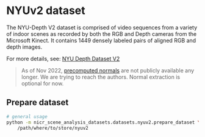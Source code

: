 # NYUv2 dataset

The NYU-Depth V2 dataset is comprised of video sequences from a variety of indoor scenes as recorded by both the RGB and Depth cameras from the Microsoft Kinect.
It contains 1449 densely labeled pairs of aligned RGB and depth images.

For more details, see: [NYU Depth Dataset V2](https://cs.nyu.edu/~silberman/datasets/nyu_depth_v2.html)

> As of Nov 2022, [precomputed normals](https://cs.nyu.edu/~deigen/dnl/normals_gt.tgz) are not publicly available any longer. We are trying to reach the authors. Normal extraction is optional for now.

## Prepare dataset
```bash
# general usage
python -m nicr_scene_analysis_datasets.datasets.nyuv2.prepare_dataset \
    /path/where/to/store/nyuv2
```
